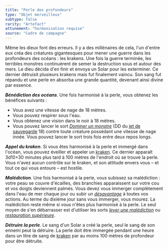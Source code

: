 ```yaml
---
title: "Perle des profondeurs"
type: "Objet merveilleux"
subtype: false
rarity: "Artefact"
attunement: "harmonisation requise"
source: "Cadre de campagne"
---
```

Même les dieux font des erreurs. Il y a des millénaires de cela, l'un d'entre eux créa des créatures gigantesques pour mener une guerre dans les profondeurs des océans : les krakens. Une fois la guerre terminée, les terribles monstres continuèrent de semer la destruction sous et autour des mers. Le dieu décida d'en finir et envoya un Solar pour les exterminer. Ce dernier détruisit plusieurs krakens mais fut finalement vaincu. Son sang fut répandu et une perle en absorba une grande quantité, devenant ainsi divine par essence.

_**Bénédiction des océans**_. Une fois harmonisé à la perle, vous obtenez les bénéfices suivants :
* Vous avez une vitesse de nage de 18 mètres.
* Vous pouvez respirer sous l'eau.
* Vous obtenez une vision dans le noir à 18 mètres.
* Vous pouvez lancer le sort [_Dominer un monstre_](/grimoire/dominer-un-monstre/) (DD du [jet de sauvegarde](/utiliser-les-caracteristiques/#jets-de-sauvegarde) 18) contre toute créature possédant une vitesse de nage innée. Vous pouvez lancer le sort trois fois entre deux repos longs.

_**Appel du kraken**_. Si vous êtes harmonisé à la perle et immergé dans l'océan, vous pouvez éveiller et appeler un [kraken](/bestiaire/kraken/). Ce dernier apparaît 3d10+30 minutes plus tard à 100 mètres de l'endroit où se trouve la perle. Vous n'avez aucun contrôle sur le kraken, et son attitude envers vous – et tout ce qui vous entoure – est hostile.

_**Malédiction**_. Une fois harmonisé à la perle, vous subissez sa malédiction : votre peau se couvre d'écailles, des branchies apparaissent sur votre cou et vos doigts deviennent palmés. Vous devez vous immerger complètement dans l'eau de mer chaque jour ou subir un [_désavantage_](/utiliser-les-caracteristiques/#avantage-et-desavantage) à toutes vos actions. Au terme du dixième jour sans vous immerger, vous mourez. La malédiction reste même si vous n'êtes plus harmonisé à la perle. Le seul moyen de s'en débarrasser est d'utiliser les sorts [_lever une malédiction_](/grimoire/lever-une-malediction/) ou [_restauration supérieure_](/grimoire/restauration-superieure/).

_**Détruire la perle**_. Le sang d'un Solar a créé la perle, seul le sang de son ennemi peut la détruire. La perle doit être immergée pendant une heure dans un litre de sang de [kraken](/bestiaire/kraken/) par au moins 100 mètres de profondeur pour être détruite.
